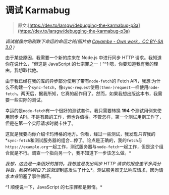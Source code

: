 # 调试 Karmabug

> 原文:[https://dev.to/larsgw/debugging-the-karmabug-p3a](https://dev.to/larsgw/debugging-the-karmabug-p3a)

*调试就像你刚刚跌下命运的命运之轮(图片由 [Cayambe - Own work，CC BY-SA 3.0](https://commons.wikimedia.org/w/index.php?curid=8860206) )*

由于某些原因，我需要一个新的库来在 Node.js 中进行同步 HTTP 请求。我知道你在说什么，“但这是 JavaScript 的七宗罪之一！”^1:嗯，你要知道我有我的理由，我想取代他。

由于我已经在我的库的异步部分使用了带有`node-fetch`的 Fetch API，我想:为什么不构建一个`sync-fetch`，像`sync-request`使用`(then-)request`一样使用`node-fetch`。两天后，据我所知，它真的起作用了。然而，如果我想出版这本书，我需要一些实际的测试。

幸运的是`node-fetch`有一个很好的测试套件，我只需要转换 **194 个**测试用例来使用同步 API。不是有趣的工作，但也许值得。不管怎样，第一个测试用例工作了，但是在第一个实际请求时就卡住了。

这就是我要向你介绍卡玛博格的地方。你看，经过一些测试，我发现*只有*我的*`sync-fetch`和测试服务器的组合...停了。论点是正确的，我的`fetch`与`https://example.org`一起工作，测试服务器与`node-fetch`一起工作，但是这个组合就是不行。调查一个指向另一个，我不知道下一步该怎么做。*

 *我想，这会是一条很好的推特。我想这是发出同步 HTTP 请求的报应差不多两分钟后，我突然明白了:这就是*到底发生了什么*。测试服务器无法响应请求，因为请求*本身*阻塞了事件循环。

^1 顺便说一下，JavaScript 的七宗罪都是懒惰。*